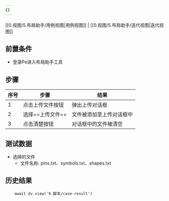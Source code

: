 ```yaml
---
{}
---
```


[[0.视图/5.布局助手/用例视图|用例视图]] | [[0.视图/5.布局助手/迭代视图|迭代视图]]

## 前置条件

- 登录Pe进入布局助手工具

## 步骤

| 序号  | 步骤         | 结果           |
| --- | ---------- | ------------ |
| 1   | 点击上传文件按钮   | 弹出上传对话框      |
| 2   | 选择==上传文件== | 文件被添加至上传对话框中 |
| 3   | 点击清楚按钮     | 对话框中的文件被清空   |

## 测试数据

- 选择的文件
	- 文件名称: pins.txt、symbols.txt、shapes.txt

## 历史结果

```dataviewjs
    await dv.view('9.脚本/case-result')
```
